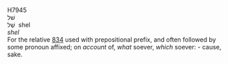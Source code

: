 <body>
  <p>H7945<br>  שׁל  <br> שֶׁל  ‎  shel  <br><i>shel </i><br>For the relative <a href="h0834.htm">834</a>  used with prepositional prefix, and often followed by some pronoun affixed; on <i>account</i> of, <i>what</i> soever, <i>which</i> soever: - cause, sake.<br></p>
 </body>